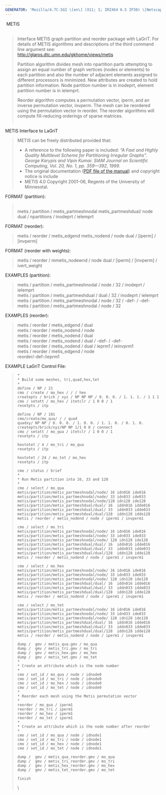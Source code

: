 ```yaml
---
GENERATOR: 'Mozilla/4.7C-SGI \[en\] (X11; I; IRIX64 6.5 IP30) \[Netscape\]'
---
```


 METIS\
 

> Interface METIS graph partition and reorder package with LaGriT. For
> details of METIS algorithms and descriptions of the third command line
> argument see:\
> <http://glaros.dtc.umn.edu/gkhome/views/metis>
>
> Partition algorithm divides mesh into npartition parts attempting to
> assign an equal number of graph vertices (nodes or elements) to each
> partition and also the number of adjacent elements assigned to
> different processors is minimized. New attributes are created to hold
> partition information. Node partition number is in inodeprt, element
> partition number is in ielemprt.
>
> Reorder algorithm computes a permutation vector, iperm, and an inverse
> permutation vector, invperm. The mesh can be reordered using the
> permutation vector in reorder. The reorder algorithms will compute
> fill-reducing orderings of sparse matrices.\
>  

METIS Interface to LaGriT

> METIS can be freely distributed provided that:
>
> -   A reference to the following paper is included: *“A Fast and
>     Highly Quality Multilevel Scheme for Partitioning Irregular
>     Graphs”. George Karypis and Vipin Kumar. SIAM Journal on
>     Scientific Computing, Vol. 20, No. 1, pp. 359—392, 1999.*
> -   The original documentation ([PDF file of the
>     manual](http://glaros.dtc.umn.edu/gkhome/fetch/sw/metis/manual.pdf))
>     and copyright notice is include
> -   METIS 4.0 Copyright 2001-06, Regents of the University of
>     Minnesota\

FORMAT (partition):

> \
> metis / partition / metis\_partmeshnodal  metis\_partmeshdual/ node 
> dual / npartitions / inodeprt / ielemprt

FORMAT (reorder):

> metis / reorder / metis\_edgend  metis\_nodend / node  dual /
> \[iperm\] / \[invperm\]

FORMAT (reorder with weights):

> metis / reorder / mmetis\_nodewnd / node  dual / \[iperm\] /
> \[invperm\] / ivert\_weight

EXAMPLES (partition):

> metis / partition / metis\_partmeshnodal / node / 32 / inodeprt /
> ielemprt\
> metis / partition / metis\_partmeshdual / dual / 32 / inodeprt /
> ielemprt\
> metis / partition / metis\_partmeshnodal / node / 32 / -def- / -def-\
> metis / partition / metis\_partmeshnodal / node / 32

EXAMPLES (reorder):

> metis / reorder / metis\_edgend / dual\
> metis / reorder / metis\_nodend / node\
> metis / reorder / metis\_nodend / dual\
> metis / reorder / metis\_nodend / dual / -def- / -def-\
> metis / reorder / metis\_nodend / dual / ieprm1 / ieinvprm1\
> metis / reorder / metis\_edgend / node\
> reorder/-def-/ieprm1

EXAMPLE LaGriT Control File:

>     *
>     * Build some meshes, tri,quad,hex,tet
>     *
>     define / NP / 21
>     cmo / create / mo_hex / / / hex
>     createpts / brick / xyz / NP NP NP / 0. 0. 0. / 1. 1. 1. / 1 1 1
>     cmo / setatt / mo_hex / itetclr / 1 0 0 / 1
>     resetpts / itp
>
>     define / NP / 101
>     cmo/create/mo_qua/ / / quad
>     quadxy/ NP NP / 0. 0. 0. / 1. 0. 0. / 1. 1. 0. / 0. 1. 0.
>     createpts/brick/xyz/NP NP 1/1 0 0 / connect
>     cmo / setatt / mo_qua / itetclr / 1 0 0 / 1
>     resetpts / itp
>
>     hextotet / 4 / mo_tri / mo_qua
>     resetpts / itp
>
>     hextotet / 24 / mo_tet / mo_hex
>     resetpts / itp
>
>     cmo / status / brief
>     *
>     * Run Metis partition into 16, 33 and 128
>     *
>     cmo / select / mo_qua
>     metis/partition/metis_partmeshnodal/node/ 16 idn016 ide016                         
>     metis/partition/metis_partmeshnodal/node/ 33 idn033 ide033                         
>     metis/partition/metis_partmeshnodal/node/128 idn128 ide128    
>     metis/partition/metis_partmeshdual/dual/ 16  iddn016 idde016
>     metis/partition/metis_partmeshdual/dual/ 33  iddn033 idde033
>     metis/partition/metis_partmeshdual/dual/128  iddn128 idde128
>     metis / reorder / metis_nodend / node / iperm1 / invperm1
>
>     cmo / select / mo_tri
>     metis/partition/metis_partmeshnodal/node/ 16 idn016 ide016                         
>     metis/partition/metis_partmeshnodal/node/ 33 idn033 ide033                         
>     metis/partition/metis_partmeshnodal/node/ 128 idn128 ide128    
>     metis/partition/metis_partmeshdual/dual/ 16  iddn016 idde016
>     metis/partition/metis_partmeshdual/dual/ 33  iddn033 idde033
>     metis/partition/metis_partmeshdual/dual/128  iddn128 idde128
>     metis / reorder / metis_nodend / node / iperm1 / invperm1
>
>     cmo / select / mo_hex
>     metis/partition/metis_partmeshnodal/node/ 16 idn016 ide016                         
>     metis/partition/metis_partmeshnodal/node/ 33 idn033 ide033                         
>     metis/partition/metis_partmeshnodal/node/ 128 idn128 ide128    
>     metis/partition/metis_partmeshdual/dual/ 16  iddn016 idde016
>     metis/partition/metis_partmeshdual/dual/ 33  iddn033 idde033
>     metis/partition/metis_partmeshdual/dual/128  iddn128 idde128
>     metis / reorder / metis_nodend / node / iperm1 / invperm1
>
>     cmo / select / mo_tet
>     metis/partition/metis_partmeshnodal/node/ 16 idn016 ide016                         
>     metis/partition/metis_partmeshnodal/node/ 33 idn033 ide033                         
>     metis/partition/metis_partmeshnodal/node/ 128 idn128 ide128    
>     metis/partition/metis_partmeshdual/dual/ 16  iddn016 idde016
>     metis/partition/metis_partmeshdual/dual/ 33  iddn033 idde033
>     metis/partition/metis_partmeshdual/dual/128  iddn128 idde128
>     metis / reorder / metis_nodend / node / iperm1 / invperm1
>
>     dump /  gmv / metis_qua.gmv / mo_qua
>     dump /  gmv / metis_tri.gmv / mo_tri
>     dump /  gmv / metis_hex.gmv / mo_hex
>     dump /  gmv / metis_tet.gmv / mo_tet
>     *
>     * Create an attribute which is the node number
>     *
>     cmo / set_id / mo_qua / node / idnode0
>     cmo / set_id / mo_tri / node / idnode0
>     cmo / set_id / mo_hex / node / idnode0
>     cmo / set_id / mo_tet / node / idnode0
>     *
>     * Reorder each mesh using the Metis permutation vector
>     *
>     reorder / mo_qua / iperm1
>     reorder / mo_tri / iperm1
>     reorder / mo_hex / iperm1
>     reorder / mo_tet / iperm1
>     *
>     * Create an attribute which is the node number after reorder
>     *
>     cmo / set_id / mo_qua / node / idnode1
>     cmo / set_id / mo_tri / node / idnode1
>     cmo / set_id / mo_hex / node / idnode1
>     cmo / set_id / mo_tet / node / idnode1
>
>     dump /  gmv / metis_qua_reorder.gmv / mo_qua
>     dump /  gmv / metis_tri_reorder.gmv / mo_tri
>     dump /  gmv / metis_hex_reorder.gmv / mo_hex
>     dump /  gmv / metis_tet_reorder.gmv / mo_tet
>
>     finish                                                                          
>
> \
